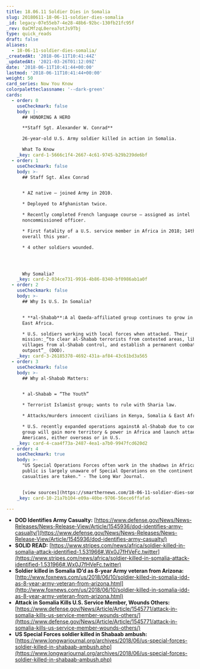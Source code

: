 ```yaml
---
title: 18.06.11 Soldier Dies in Somalia
slug: 20180611-18-06-11-soldier-dies-somalia
_id: legacy-07e55eb7-4e28-48b6-92bc-130fb21fc95f
_rev: 0aCMfzqL0erea7otJs9Tbj
type: quick_reads
draft: false
aliases:
  - 18-06-11-soldier-dies-somalia/
_createdAt: '2018-06-11T10:41:44Z'
_updatedAt: '2021-03-26T01:12:09Z'
date: '2018-06-11T10:41:44+00:00'
lastmod: '2018-06-11T10:41:44+00:00'
weight: 50
card_series: Now You Know
colorpaletteclassname: '--dark-green'
cards:
  - order: 0
    useCheckmark: false
    body: |-
      ## HONORING A HERO

      **Staff Sgt. Alexander W. Conrad**

      26-year-old U.S. Army soldier killed in action in Somalia.

      What To Know
    _key: card-1-5666c1f4-2667-4c61-9745-b29b239de6bf
  - order: 1
    useCheckmark: false
    body: >-
      ## Staff Sgt. Alex Conrad


      * AZ native – joined Army in 2010.

      * Deployed to Afghanistan twice.

      * Recently completed French language course – assigned as intel
      noncommissioned officer.

      * First fatality of a U.S. service member in Africa in 2018; 14th fatality
      overall this year.

      * 4 other soldiers wounded.




      Why Somalia?
    _key: card-2-034ce731-9916-4b86-8340-bf0986ab1a0f
  - order: 2
    useCheckmark: false
    body: >-
      ## Why Is U.S. In Somalia?


      * **al-Shabab**:A al Qaeda-affiliated group continues to grow in power in
      East Africa.

      * U.S. soldiers working with local forces when attacked. Their
      mission:_“to clear al-Shabab terrorists from contested areas, liberate
      villages from al-Shabab control, and establish a permanent combat
      outpost”_ (DOD).
    _key: card-3-26185378-4692-431a-af84-43c61bd3a565
  - order: 3
    useCheckmark: false
    body: >-
      ## Why al-Shabab Matters:


      * al-Shabab = “The Youth”

      * Terrorist Islamist group; wants to rule with Sharia law.

      * Attacks/murders innocent civilians in Kenya, Somalia & East Africa.

      * U.S. recently expanded operations againstA al-Shabab due to concerns the
      group will gain more territory & power in Africa and launch attacks on
      Americans, either overseas or in U.S.
    _key: card-4-caa4f73a-2487-4ea1-a7b0-9947fcd620d2
  - order: 4
    useCheckmark: true
    body: >-
      "US Special Operations Forces often work in the shadows in Africa. The
      public is largely unaware of Special Operations on the continent until
      casualties are taken." - The Long War Journal.


      [view sources](https://smarthernews.com/18-06-11-soldier-dies-somalia/)
    _key: card-10-21a7b104-e09a-40be-9706-56ece6ffafa6

---
```

* **DOD Identifies Army Casualty:** [https://www.defense.gov/News/News-Releases/News-Release-View/Article/1545936/dod-identifies-army-casualty/](https://www.defense.gov/News/News-Releases/News-Release-View/Article/1545936/dod-identifies-army-casualty/)
* **SOLID READ:** [https://www.stripes.com/news/africa/soldier-killed-in-somalia-attack-identified-1.531966#.Wx0J7fHVeFc.twitter](https://www.stripes.com/news/africa/soldier-killed-in-somalia-attack-identified-1.531966#.Wx0J7fHVeFc.twitter)
* **Soldier killed in Somalia ID’d as 8-year Army veteran from Arizona:** [http://www.foxnews.com/us/2018/06/10/soldier-killed-in-somalia-idd-as-8-year-army-veteran-from-arizona.html](http://www.foxnews.com/us/2018/06/10/soldier-killed-in-somalia-idd-as-8-year-army-veteran-from-arizona.html)
* **Attack in Somalia Kills U.S. Service Member, Wounds Others:** [https://www.defense.gov/News/Article/Article/1545771/attack-in-somalia-kills-us-service-member-wounds-others/](https://www.defense.gov/News/Article/Article/1545771/attack-in-somalia-kills-us-service-member-wounds-others/)
* **US Special Forces soldier killed in Shabaab ambush:** [https://www.longwarjournal.org/archives/2018/06/us-special-forces-soldier-killed-in-shabaab-ambush.php](https://www.longwarjournal.org/archives/2018/06/us-special-forces-soldier-killed-in-shabaab-ambush.php)